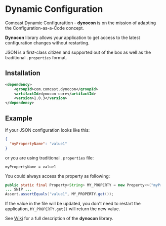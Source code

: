 # Dynamic Configuration

Comcast Dynamic Configurattion - **dynocon** is on the mission of adapting the Configuration-as-a-Code concept.

**Dynocon** library allows your application to get access to the latest configuration changes without restarting.

JSON is a first-class citizen and supported out of the box as well as the traditional `.properties` format.

## Installation

```xml
<dependency>
	<groupId>com.comcast.dynocon</groupId>
	<artifactId>dynocon-core</artifactId>
	<version>1.0.3</version>
</dependency>
```

## Example

If your JSON configuration looks like this:
```json
{
  "myPropertyName": "value1"
}
```
or you are using traditional `.properties` file:
```properties
myPropertyName = value1
```

You could always access the property as following:
```java
public static final Property<String> MY_PROPERTY = new Property<>("myPropertyName", String.class);
... SNIP ...
Assert.assertEquals("value1", MY_PROPERTY.get());
```
If the value in the file will be updated, you don't need to restart the application, `MY_PROPERTY.get()` will return the new value.

See [Wiki](https://github.com/Comcast/dynamic-configuration/wiki) for a full description of the **dynocon** library. 

